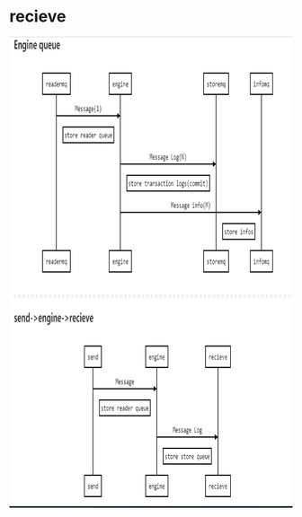 # recieve
<img src="https://github.com/zgfzgf/rabbitmq/blob/master/rabbitengine.png" width="880px" height="840px"/>
